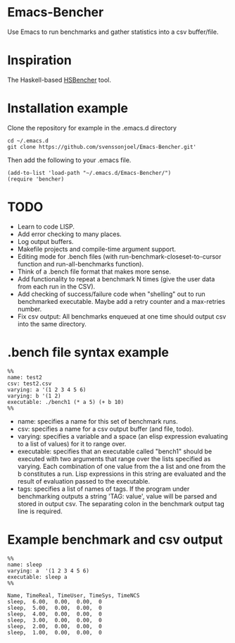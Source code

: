 # Emacs-Bencher
Use Emacs to run benchmarks and gather statistics into a csv buffer/file. 

# Inspiration
The Haskell-based [HSBencher](https://hackage.haskell.org/package/hsbencher) tool.

# Installation example
Clone the repository for example in the .emacs.d directory
```
cd ~/.emacs.d 
git clone https://github.com/svenssonjoel/Emacs-Bencher.git'
```
Then add the following to your .emacs file.
```
(add-to-list 'load-path "~/.emacs.d/Emacs-Bencher/")
(require 'bencher)
``` 

# TODO
  * Learn to code LISP.
  * Add error checking to many places. 
  * Log output buffers.
  * Makefile projects and compile-time argument support.
  * Editing mode for .bench files (with run-benchmark-closeset-to-cursor function and run-all-benchmarks function).
  * Think of a .bench file format that makes more sense.
  * Add functionality to repeat a benchmark N times (give the user data from each run in the CSV).
  * Add checking of success/failure code when "shelling" out to run benchmarked executable. Maybe add a retry counter and a max-retries number.
  * Fix csv output: All benchmarks enqueued at one time should output csv into the same directory.

# .bench file syntax example

```
%%
name: test2
csv: test2.csv
varying: a '(1 2 3 4 5 6)
varying: b '(1 2)
executable: ./bench1 (* a 5) (+ b 10)
%%
```
* name: specifies a name for this set of benchmark runs.
* csv: specifies a name for a csv output buffer (and file, todo).
* varying: specifies a variable and a space (an elisp expression evaluating to a list of values) for it to range over.
* executable: specifies that an executable called "bench1" should be executed with two arguments
that range over the lists specified as varying. Each combination of one value from the a list and one from the b constitutes a run. Lisp expressions in this string are evaluated and the result of evaluation passed to the executable.
* tags: specifies a list of names of tags. If the program under benchmarking outputs a string 'TAG: value', value will be parsed and stored in output csv. The separating colon in the benchmark output tag line is required. 


# Example benchmark and csv output

```
%%
name: sleep
varying: a  '(1 2 3 4 5 6)
executable: sleep a
%%
```

```
Name, TimeReal, TimeUser, TimeSys, TimeNCS
sleep,  6.00,  0.00,  0.00,  0
sleep,  5.00,  0.00,  0.00,  0
sleep,  4.00,  0.00,  0.00,  0
sleep,  3.00,  0.00,  0.00,  0
sleep,  2.00,  0.00,  0.00,  0
sleep,  1.00,  0.00,  0.00,  0
```